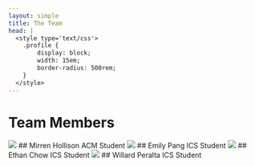 ```yaml
---
layout: simple
title: The Team
head: |
  <style type='text/css'>
  	.profile {
  		display: block;
  		width: 15em;
  		border-radius: 500rem;
  	}
  </style>
---
```

# Team Members

<img class='profile' src='{{site.baseurl}}/assets/team/mirrenhollison.jpg'>
## Mirren Hollison
ACM Student

<img class='profile' src='{{site.baseurl}}/assets/team/emilypang.jpg'>
## Emily Pang
ICS Student

<img class='profile' src='{{site.baseurl}}/assets/team/ethanchow.jpg'>
## Ethan Chow
ICS Student

<img class='profile' src='{{site.baseurl}}/assets/team/willardperalta.jpg'>
## Willard Peralta
ICS Student